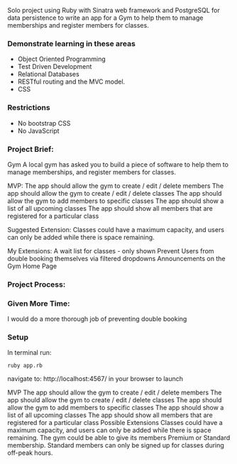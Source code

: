 Solo project using Ruby with Sinatra web framework and PostgreSQL for data persistence to write an app for a Gym to help them to manage memberships and register members for classes.

### Demonstrate learning in these areas
* Object Oriented Programming
* Test Driven Development
* Relational Databases
* RESTful routing and the MVC model.
* CSS

### Restrictions
* No bootstrap CSS
* No JavaScript

### Project Brief:
Gym
A local gym has asked you to build a piece of software to help them to manage memberships, and register members for classes.

MVP:
The app should allow the gym to create / edit / delete members
The app should allow the gym to create / edit / delete classes
The app should allow the gym to add members to specific classes
The app should show a list of all upcoming classes
The app should show all members that are registered for a particular class

Suggested Extension:
Classes could have a maximum capacity, and users can only be added while there is space remaining.

My Extensions:
A wait list for classes - only shown
Prevent Users from double booking themselves via filtered dropdowns
Announcements on the Gym Home Page

### Project Process:

### Given More Time:
I would do a more thorough job of preventing double booking


### Setup

In terminal run:
```
ruby app.rb
```
navigate to: http://localhost:4567/ in your browser to launch


MVP
The app should allow the gym to create / edit / delete members
The app should allow the gym to create / edit / delete classes
The app should allow the gym to add members to specific classes
The app should show a list of all upcoming classes
The app should show all members that are registered for a particular class
Possible Extensions
Classes could have a maximum capacity, and users can only be added while there is space remaining.
The gym could be able to give its members Premium or Standard membership. Standard members can only be signed up for classes during off-peak hours.

